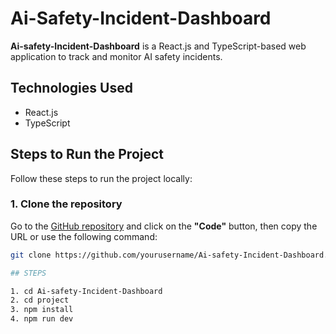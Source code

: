 # Ai-Safety-Incident-Dashboard

**Ai-safety-Incident-Dashboard** is a React.js and TypeScript-based web application to track and monitor AI safety incidents.

## Technologies Used

- React.js
- TypeScript

## Steps to Run the Project

Follow these steps to run the project locally:

### 1. Clone the repository

Go to the [GitHub repository](https://github.com/yourusername/Ai-safety-Incident-Dashboard) and click on the **"Code"** button, then copy the URL or use the following command:

```bash
git clone https://github.com/yourusername/Ai-safety-Incident-Dashboard.git

## STEPS

1. cd Ai-safety-Incident-Dashboard
2. cd project
3. npm install
4. npm run dev
